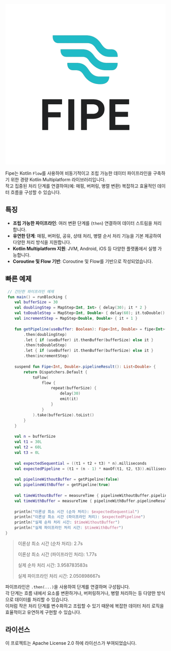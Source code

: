 ![Fipe](logo.png)

Fipe는 Kotlin `Flow`를 사용하여 비동기적이고 조립 가능한 데이터 파이프라인을 구축하기 위한 경량 Kotlin Multiplatform 라이브러리입니다.  
작고 집중된 처리 단계를 연결하여(예: 매핑, 버퍼링, 병렬 변환) 복잡하고 효율적인 데이터 흐름을 구성할 수 있습니다.

## 특징

- **조립 가능한 파이프라인**: 여러 변환 단계를 (`then`) 연결하여 데이터 스트림을 처리합니다.
- **유연한 단계**: 매핑, 버퍼링, 공유, 상태 처리, 병렬 순서 처리 기능을 기본 제공하여 다양한 처리 방식을 지원합니다.
- **Kotlin Multiplatform 지원**: JVM, Android, iOS 등 다양한 플랫폼에서 실행 가능합니다.
- **Coroutine 및 Flow 기반**: Coroutine 및 Flow를 기반으로 작성되었습니다. 

## 빠른 예제

```kotlin
 // 간단한 파이프라인 예제
 fun main() = runBlocking {
    val bufferSize = 30
    val doublingStep = MapStep<Int, Int> { delay(30); it * 2 }
    val toDoubleStep = MapStep<Int, Double> { delay(60); it.toDouble() }
    val incrementStep = MapStep<Double, Double> { it + 1 }

    fun getPipeline(useBuffer: Boolean): Fipe<Int, Double> = fipe<Int>()
        .then(doublingStep)
        .let { if (useBuffer) it.thenBuffer(bufferSize) else it }
        .then(toDoubleStep)
        .let { if (useBuffer) it.thenBuffer(bufferSize) else it }
        .then(incrementStep)

    suspend fun Fipe<Int, Double>.pipelineResult(): List<Double> {
        return Dispatchers.Default {
            toFlow(
                flow {
                    repeat(bufferSize) {
                        delay(30)
                        emit(it)
                    }
                }
            ).take(bufferSize).toList()
        }
    }

    val n = bufferSize
    val t1 = 30L
    val t2 = 60L
    val t3 = 0L

    val expectedSequential = ((t1 + t2 + t3) * n).milliseconds
    val expectedPipeline = (t1 + (n - 1) * maxOf(t1, t2, t3)).milliseconds

    val pipelineWithoutBuffer = getPipeline(false)
    val pipelineWithBuffer = getPipeline(true)

    val timeWithoutBuffer = measureTime { pipelineWithoutBuffer.pipelineResult() }
    val timeWithBuffer = measureTime { pipelineWithBuffer.pipelineResult() }

    println("이론상 최소 시간 (순차 처리): $expectedSequential")
    println("이론상 최소 시간 (파이프라인 처리): $expectedPipeline")
    println("실제 순차 처리 시간: $timeWithoutBuffer")
    println("실제 파이프라인 처리 시간: $timeWithBuffer")
}
```

> 이론상 최소 시간 (순차 처리): 2.7s
> 
> 이론상 최소 시간 (파이프라인 처리): 1.77s
> 
> 실제 순차 처리 시간: 3.958783583s
> 
> 실제 파이프라인 처리 시간: 2.050898667s 

파이프라인은 `.then(...)`을 사용하여 단계를 연결하며 구성됩니다.  
각 단계는 흐름 내에서 요소를 변환하거나, 버퍼링하거나, 병렬 처리하는 등 다양한 방식으로 데이터를 처리할 수 있습니다.  
이처럼 작은 처리 단계를 변수화하고 조립할 수 있기 때문에 복잡한 데이터 처리 로직을 효율적이고 유연하게 구현할 수 있습니다.

## 라이선스

이 프로젝트는 Apache License 2.0 하에 라이선스가 부여되었습니다.